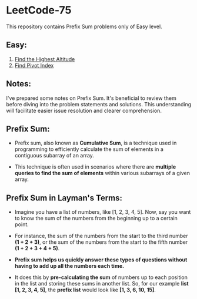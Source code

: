 # LeetCode-75

This repository contains Prefix Sum problems only of Easy level.

## Easy: 
1. [Find the Highest Altitude]()
2. [Find Pivot Index]()

## Notes:

I've prepared some notes on Prefix Sum. It's beneficial to review them before diving into the problem statements and solutions. This understanding will facilitate easier issue resolution and clearer comprehension.

## Prefix Sum:

 - Prefix sum, also known as **Cumulative Sum**, is a technique used in programming to efficiently calculate the sum of elements in a contiguous subarray of an array.

 - This technique is often used in scenarios where there are **multiple queries to find the sum of elements** within various subarrays of a given array.

 ## Prefix Sum in Layman's Terms:

 - Imagine you have a list of numbers, like [1, 2, 3, 4, 5]. Now, say you want to know the sum of the numbers from the beginning up to a certain point. 
 - For instance, the sum of the numbers from the start to the third number **(1 + 2 + 3)**, or the sum of the numbers from the start to the fifth number **(1 + 2 + 3 + 4 + 5)**.

 - **Prefix sum helps us quickly answer these types of questions without having to add up all the numbers each time.**
 - It does this by **pre-calculating the sum** of numbers up to each position in the list and storing these sums in another list. So, for our example **list [1, 2, 3, 4, 5]**, the **prefix list** would look like **[1, 3, 6, 10, 15]**. 